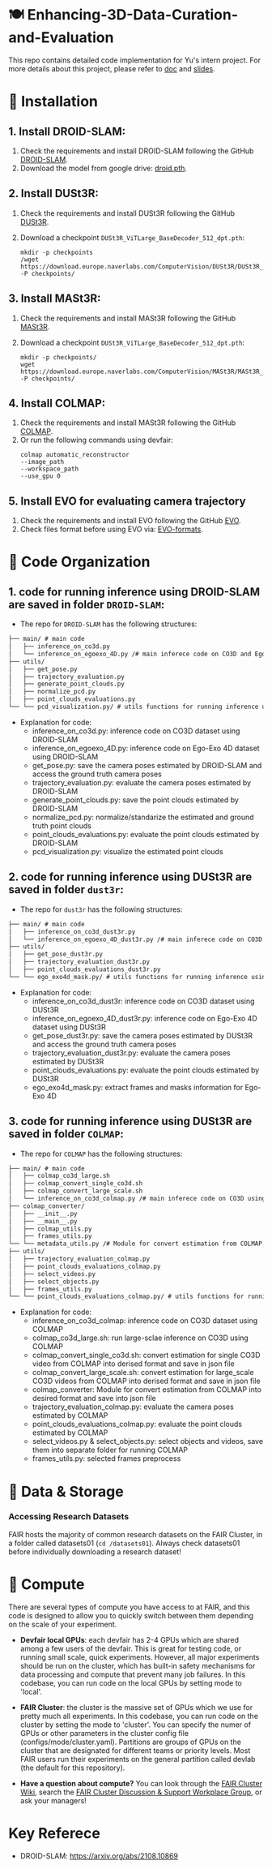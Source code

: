 # :plate_with_cutlery: Enhancing-3D-Data-Curation-and-Evaluation
This repo contains detailed code implementation for Yu's intern project. For more details about this project, please refer to [doc](https://docs.google.com/document/d/1d3pc8mGhV6vpq-X5mqVx4hgQLamb4pk5sw6IcTcu21c/edit#heading=h.tpv8ntwk9eaw) and [slides](https://docs.google.com/presentation/d/1hSeTPODO1YXXciAybBdh-ti5hBPs8lWOmUFTfkfewSw/edit#slide=id.g27fbec2f167_0_0).

# :mate: Installation

## 1. Install DROID-SLAM:
  1. Check the requirements and install DROID-SLAM following the GitHub [DROID-SLAM](https://github.com/princeton-vl/DROID-SLAM).
  2. Download the model from google drive: [droid.pth](https://drive.google.com/file/d/1PpqVt1H4maBa_GbPJp4NwxRsd9jk-elh/view).

## 2. Install DUSt3R:
  1. Check the requirements and install DUSt3R following the GitHub [DUSt3R](https://github.com/naver/dust3r).
  2. Download a checkpoint `DUSt3R_ViTLarge_BaseDecoder_512_dpt.pth`:
     
     ```
     mkdir -p checkpoints
     /wget https://download.europe.naverlabs.com/ComputerVision/DUSt3R/DUSt3R_ViTLarge_BaseDecoder_512_dpt.pth -P checkpoints/
     ```

## 3. Install MASt3R:
  1. Check the requirements and install MASt3R following the GitHub [MASt3R](https://github.com/naver/mast3r).
  2. Download a checkpoint `DUSt3R_ViTLarge_BaseDecoder_512_dpt.pth`:
     
     ```
     mkdir -p checkpoints/
     wget https://download.europe.naverlabs.com/ComputerVision/MASt3R/MASt3R_ViTLarge_BaseDecoder_512_catmlpdpt_metric.pth -P checkpoints/
     ```

## 4. Install COLMAP:
  1. Check the requirements and install MASt3R following the GitHub [COLMAP](https://github.com/colmap/colmap).
  2. Or run the following commands using devfair:
     ```
     colmap automatic_reconstructor
     --image_path
     --workspace_path
     --use_gpu 0
     ```
## 5. Install EVO for evaluating camera trajectory
  1. Check the requirements and install EVO following the GitHub [EVO](https://github.com/MichaelGrupp/evo/tree/master).
  2. Check files format before using EVO via: [EVO-formats](https://github.com/MichaelGrupp/evo/wiki/Formats).
     

# :ice_cube: Code Organization

## 1. code for running inference using DROID-SLAM are saved in folder `DROID-SLAM`:
- The repo for `DROID-SLAM` has the following structures:
```md
├── main/ # main code
│   ├── inference_on_co3d.py
│   └── inference_on_egoexo_4D.py /# main inferece code on CO3D and Ego-Exo 4D using DROID-SLAM 
├── utils/
│   ├── get_pose.py
│   ├── trajectory_evaluation.py
│   ├── generate_point_clouds.py
│   ├── normalize_pcd.py
│   ├── point_clouds_evaluations.py
└── └── pcd_visualization.py/ # utils functions for running inference using DROID-SLAM
```
- Explanation for code:
  - inference_on_co3d.py: inference code on CO3D dataset using DROID-SLAM
  - inference_on_egoexo_4D.py: inference code on Ego-Exo 4D dataset using DROID-SLAM
  - get_pose.py: save the camera poses estimated by DROID-SLAM and access the ground truth camera poses
  - trajectory_evaluation.py: evaluate the camera poses estimated by DROID-SLAM
  - generate_point_clouds.py: save the point clouds estimated by DROID-SLAM
  - normalize_pcd.py: normalize/standarize the estimated and ground truth point clouds
  - point_clouds_evaluations.py: evaluate the point clouds estimated by DROID-SLAM
  - pcd_visualization.py: visualize the estimated point clouds
 
## 2. code for running inference using DUSt3R are saved in folder `dust3r`:
- The repo for `dust3r` has the following structures:
```md
├── main/ # main code
│   ├── inference_on_co3d_dust3r.py
│   └── inference_on_egoexo_4D_dust3r.py /# main inferece code on CO3D and Ego-Exo 4D using DUSt3R
├── utils/
│   ├── get_pose_dust3r.py
│   ├── trajectory_evaluation_dust3r.py
│   ├── point_clouds_evaluations_dust3r.py
└── └── ego_exo4d_mask.py/ # utils functions for running inference using DUSt3R
```
- Explanation for code:
  - inference_on_co3d_dust3r: inference code on CO3D dataset using DUSt3R
  - inference_on_egoexo_4D_dust3r.py: inference code on Ego-Exo 4D dataset using DUSt3R
  - get_pose_dust3r.py: save the camera poses estimated by DUSt3R and access the ground truth camera poses
  - trajectory_evaluation_dust3r.py: evaluate the camera poses estimated by DUSt3R
  - point_clouds_evaluations.py: evaluate the point clouds estimated by DUSt3R
  - ego_exo4d_mask.py: extract frames and masks information for Ego-Exo 4D
 
## 3. code for running inference using DUSt3R are saved in folder `COLMAP`:
- The repo for `COLMAP` has the following structures:
```md
├── main/ # main code
│   ├── colmap_co3d_large.sh
│   ├── colmap_convert_single_co3d.sh
│   ├── colmap_convert_large_scale.sh
│   └── inference_on_co3d_colmap.py /# main inferece code on CO3D using COLMAP
├── colmap_converter/
│   ├── __init__.py
│   ├── __main__.py
│   ├── colmap_utils.py
│   ├── frames_utils.py
└── └── metadata_utils.py /# Module for convert estimation from COLMAP into desired format and save into json file
├── utils/
│   ├── trajectory_evaluation_colmap.py
│   ├── point_clouds_evaluations_colmap.py
│   ├── select_videos.py
│   ├── select_objects.py
│   ├── frames_utils.py
└── └── point_clouds_evaluations_colmap.py/ # utils functions for running inference using COLMAP
```
- Explanation for code:
  - inference_on_co3d_colmap: inference code on CO3D dataset using COLMAP
  - colmap_co3d_large.sh: run large-sclae inference on CO3D using COLMAP
  - colmap_convert_single_co3d.sh: convert estimation for single CO3D video from COLMAP into derised format and save in json file
  - colmap_convert_large_scale.sh: convert estimation for large_scale CO3D videos from COLMAP into derised format and save in json file
  - colmap_converter: Module for convert estimation from COLMAP into desired format and save into json file
  - trajectory_evaluation_colmap.py: evaluate the camera poses estimated by COLMAP
  - point_clouds_evaluations_colmap.py: evaluate the point clouds estimated by COLMAP
  - select_videos.py & select_objects.py: select objects and videos, save them into separate folder for running COLMAP
  -  frames_utils.py: selected frames preprocess 

# :file_folder: Data & Storage
### Accessing Research Datasets
FAIR hosts the majority of common research datasets on the FAIR Cluster, in a folder called datasets01 (`cd /datasets01`). Always check datasets01 before individually downloading a research dataset!



# :brain: Compute
There are several types of compute you have access to at FAIR, and this code is designed to allow you to quickly switch between them depending on the scale of your experiment. 

- **Devfair local GPUs**: each devfair has 2-4 GPUs which are shared among a few users of the devfair. This is great for testing code, or running small scale, quick experiments. However, all major experiments should be run on the cluster, which has built-in safety mechanisms for data processing and compute that prevent many job failures. In this codebase, you can run code on the local GPUs by setting mode to 'local'. 

- **FAIR Cluster**: the cluster is the massive set of GPUs which we use for pretty much all experiments. In this codebase, you can run code on the cluster by setting the mode to 'cluster'. You can specify the numer of GPUs or other parameters in the cluster config file (configs/mode/cluster.yaml). Partitions are groups of GPUs on the cluster that are designated for different teams or priority levels. Most FAIR users run their experiments on the general partition called devlab (the default for this repository).  

- **Have a question about compute?** You can look through the [FAIR Cluster Wiki](https://www.internalfb.com/intern/wiki/FAIR/Platforms/Clusters/FAIRClusters/), search the [FAIR Cluster Discussion & Support Workplace Group](https://fb.workplace.com/groups/FAIRClusterUsers/), or ask your managers!



# Key Referece
* DROID-SLAM: https://arxiv.org/abs/2108.10869
